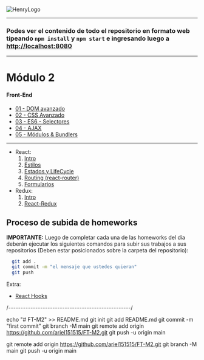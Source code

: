 ![HenryLogo](https://d31uz8lwfmyn8g.cloudfront.net/Assets/logo-henry-white-lg.png)

---

### Podes ver el contenido de todo el repositorio en formato web tipeando `npm install` y `npm start` e ingresando luego a <http://localhost:8080>

---

# Módulo 2

#### Front-End

<div class="hide">

- [01 - DOM avanzado](./01-DOM)
- [02 - CSS Avanzado](./02-CSS)
- [03 - ES6 - Selectores](./03-ES6)
- [04 - AJAX](./04-Ajax)
- [05 - Módulos & Bundlers](./05-Bundlers)

---

- React:
  1. [Intro](./06-React-Intro)
  2. [Estilos](./07-React-Estilos)
  3. [Estados y LifeCycle](./08-React-Estado-LifeCycle)
  4. [Routing (react-router)](./09-React-Routing)
  5. [Formularios](./10-React-Forms)
- Redux:
  1. [Intro](./11-Redux)
  2. [React-Redux](./12-React-Redux)

</div>

## Proceso de subida de homeworks

**IMPORTANTE:** Luego de completar cada una de las homeworks del día deberán ejecutar los siguientes comandos para subir sus trabajos a sus repositorios (Deben estar posicionados sobre la carpeta del repositorio):

```bash
  git add .
  git commit -m "el mensaje que ustedes quieran"
  git push
```

Extra:

- [React Hooks](./13-React-Hooks)

/_--------------------------------------------------_/

echo "# FT-M2" >> README.md
git init
git add README.md
git commit -m "first commit"
git branch -M main
git remote add origin https://github.com/ariel151515/FT-M2.git
git push -u origin main

git remote add origin https://github.com/ariel151515/FT-M2.git
git branch -M main
git push -u origin main
